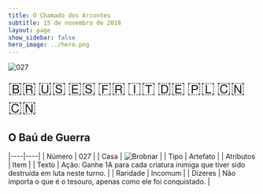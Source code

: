 ```yaml
---
title: O Chamado dos Arcontes
subtitle: 15 de novembro de 2018
layout: page
show_sidebar: false
hero_image: ../hero.png
---
```


![027](https://cdn.keyforgegame.com/media/card_front/pt/341_027_5G98X8WW3V6G_pt.png)

<span title="Português" style="font-size: 32px;cursor: pointer;" onclick="javascript:document.querySelector('img[alt=\'027\']').src=document.querySelector('img[alt=\'027\']').src.replace(/card_front\/[^/]+/, 'card_front/pt').replace(/_[^/.0-9]+\.png/, '_pt.png')">🇧🇷</span>
<span title="English" style="font-size: 32px;cursor: pointer;" onclick="javascript:document.querySelector('img[alt=\'027\']').src=document.querySelector('img[alt=\'027\']').src.replace(/card_front\/[^/]+/, 'card_front/en').replace(/_[^/.0-9]+\.png/, '_en.png')">🇺🇸</span>
<span title="Español" style="font-size: 32px;cursor: pointer;" onclick="javascript:document.querySelector('img[alt=\'027\']').src=document.querySelector('img[alt=\'027\']').src.replace(/card_front\/[^/]+/, 'card_front/es').replace(/_[^/.0-9]+\.png/, '_es.png')">🇪🇸</span>
<span title="Français" style="font-size: 32px;cursor: pointer;" onclick="javascript:document.querySelector('img[alt=\'027\']').src=document.querySelector('img[alt=\'027\']').src.replace(/card_front\/[^/]+/, 'card_front/fr').replace(/_[^/.0-9]+\.png/, '_fr.png')">🇫🇷</span>
<span title="Italiano" style="font-size: 32px;cursor: pointer;" onclick="javascript:document.querySelector('img[alt=\'027\']').src=document.querySelector('img[alt=\'027\']').src.replace(/card_front\/[^/]+/, 'card_front/it').replace(/_[^/.0-9]+\.png/, '_it.png')">🇮🇹</span>
<span title="Deutsche" style="font-size: 32px;cursor: pointer;" onclick="javascript:document.querySelector('img[alt=\'027\']').src=document.querySelector('img[alt=\'027\']').src.replace(/card_front\/[^/]+/, 'card_front/de').replace(/_[^/.0-9]+\.png/, '_de.png')">🇩🇪</span>
<span title="Polskie" style="font-size: 32px;cursor: pointer;" onclick="javascript:document.querySelector('img[alt=\'027\']').src=document.querySelector('img[alt=\'027\']').src.replace(/card_front\/[^/]+/, 'card_front/pl').replace(/_[^/.0-9]+\.png/, '_pl.png')">🇵🇱</span>
<span title="简体中文" style="font-size: 32px;cursor: pointer;" onclick="javascript:document.querySelector('img[alt=\'027\']').src=document.querySelector('img[alt=\'027\']').src.replace(/card_front\/[^/]+/, 'card_front/zh-hans').replace(/_[^/.0-9]+\.png/, '_zh-hans.png')">🇨🇳</span>
<span title="繁體中文" style="font-size: 32px;cursor: pointer;" onclick="javascript:document.querySelector('img[alt=\'027\']').src=document.querySelector('img[alt=\'027\']').src.replace(/card_front\/[^/]+/, 'card_front/zh-hant').replace(/_[^/.0-9]+\.png/, '_zh-hant.png')">🇨🇳</span>

## O Baú de Guerra

|----|----|
| Número | 027 |
| Casa | ![Brobnar](https://archonarcana.com/images/thumb/e/e0/Brobnar.png/22px-Brobnar.png "Brobnar") |
| Tipo | Artefato |
| Atributos | Item |
| Texto | Ação: Ganhe 1A para cada criatura inimiga que tiver sido destruída em luta neste turno. |
| Raridade | Incomum |
| Dizeres | Não importa o que é o tesouro,  apenas como ele foi conquistado. |
